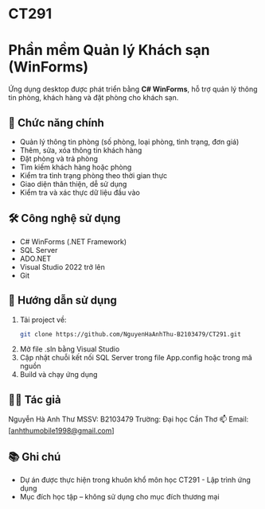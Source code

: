 # CT291
# Phần mềm Quản lý Khách sạn (WinForms)

Ứng dụng desktop được phát triển bằng **C# WinForms**, hỗ trợ quản lý thông tin phòng, khách hàng và đặt phòng cho khách sạn.

## 🎯 Chức năng chính

- Quản lý thông tin phòng (số phòng, loại phòng, tình trạng, đơn giá)
- Thêm, sửa, xóa thông tin khách hàng
- Đặt phòng và trả phòng
- Tìm kiếm khách hàng hoặc phòng
- Kiểm tra tình trạng phòng theo thời gian thực
- Giao diện thân thiện, dễ sử dụng
- Kiểm tra và xác thực dữ liệu đầu vào

## 🛠️ Công nghệ sử dụng

- C# WinForms (.NET Framework)
- SQL Server
- ADO.NET
- Visual Studio 2022 trở lên
- Git

## 🚀 Hướng dẫn sử dụng

1. Tải project về:
   ```bash
   git clone https://github.com/NguyenHaAnhThu-B2103479/CT291.git
2. Mở file .sln bằng Visual Studio
3. Cập nhật chuỗi kết nối SQL Server trong file App.config hoặc trong mã nguồn
4. Build và chạy ứng dụng

## 👩‍💻 Tác giả
Nguyễn Hà Anh Thư
MSSV: B2103479
Trường: Đại học Cần Thơ
📫 Email: [anhthumobile1998@gmail.com]

## 📚 Ghi chú
- Dự án được thực hiện trong khuôn khổ môn học CT291 - Lập trình ứng dụng
- Mục đích học tập – không sử dụng cho mục đích thương mại
